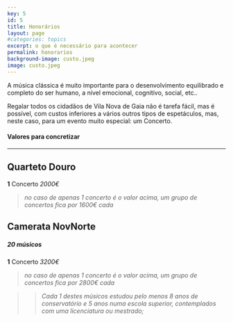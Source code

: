 ```yaml
---
key: 5
id: 5
title: Honorários
layout: page
#categories: topics
excerpt: o que é necessário para acontecer
permalink: honorarios
background-image: custo.jpeg
image: custo.jpeg
---
```


A música clássica é muito importante para o desenvolvimento equilibrado e completo do ser humano, a nível emocional, cognitivo, social, etc..

Regalar todos os cidadãos de Vila Nova de Gaia não é tarefa fácil, mas é possível, com custos inferiores a vários outros tipos de espetáculos, mas, neste caso, para um evento muito especial: um Concerto.

#### Valores para concretizar

---

## Quarteto Douro

**1** Concerto    *2000€*   	                
> *no caso de apenas 1 concerto é o valor acima,  um grupo de concertos fica por 1600€ cada*


## Camerata NovNorte
##### 20 músicos

**1** Concerto     *3200€*   	                
>*no caso de apenas 1 concerto é o valor acima,  um grupo de concertos fica por 2800€ cada*

>> *Cada 1 destes músicos estudou pelo menos 8 anos de conservatório e 5 anos numa escola superior, contemplados com uma licenciatura ou mestrado;*


